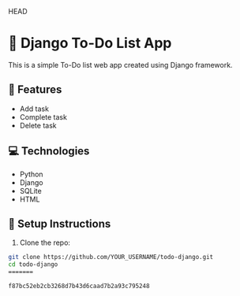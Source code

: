 HEAD
# 📝 Django To-Do List App

This is a simple To-Do list web app created using Django framework.

## 🚀 Features
- Add task
- Complete task
- Delete task

## 💻 Technologies
- Python
- Django
- SQLite
- HTML

## 🔧 Setup Instructions

1. Clone the repo:
```bash
git clone https://github.com/YOUR_USERNAME/todo-django.git
cd todo-django
=======

f87bc52eb2cb3268d7b43d6caad7b2a93c795248
